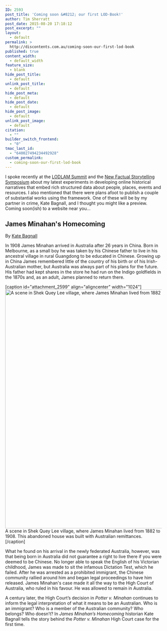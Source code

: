 ```yaml
---
ID: 2593
post_title: 'Coming soon &#8212; our first LOD-Book!'
author: Tim Sherratt
post_date: 2015-08-20 17:18:12
post_excerpt: ""
layout:
  - default
permalink: >
  http://discontents.com.au/coming-soon-our-first-lod-book
published: true
content_width:
  - default_width
feature_size:
  - blank
hide_post_title:
  - default
unlink_post_title:
  - default
hide_post_meta:
  - default
hide_post_date:
  - default
hide_post_image:
  - default
unlink_post_image:
  - default
citation:
  - ""
builder_switch_frontend:
  - "0"
tmac_last_id:
  - "640027494234492928"
custom_permalink:
  - coming-soon-our-first-lod-book
---
```

I spoke recently at the <a href="http://summit2015.lodlam.net/2015/07/10/lod-book/">LODLAM Summit</a> and the <a href="http://discontents.com.au/stories-for-machines-data-for-humans/">New Factual Storytelling Symposium</a> about my latest experiments in developing online historical narratives that embed rich structured data about people, places, events and resources. I also mentioned that there were plans afoot to publish a couple of substantial works using the framework. One of these will be by my partner in crime, Kate Bagnall, and I thought you might like a preview. Coming soon(ish) to a website near you...

<h2>James Minahan's Homecoming</h2>

By <a href="http://katebagnall.com">Kate Bagnall</a>

In 1908 James Minahan arrived in Australia after 26 years in China. Born in Melbourne, as a small boy he was taken by his Chinese father to live in his ancestral village in rural Guangdong to be educated in Chinese. Growing up in China James remembered little of the country of his birth or of his Irish-Australian mother, but Australia was always part of his plans for the future. His father had kept shares in the store he had run on the Indigo goldfields in the 1870s and, as an adult, James planned to return there.

[caption id="attachment_2599" align="aligncenter" width="1024"]<a href="http://discontents.com.au/wp-content/uploads/2015/08/Abandoned-house-in-Shiquli.jpg"><img class="size-large wp-image-2599" src="http://discontents.com.au/wp-content/uploads/2015/08/Abandoned-house-in-Shiquli-1024x768.jpg" alt="A scene in Shek Quey Lee village, where James Minahan lived  from 1882 to 1908. This abandoned house was built with Australian remittances." width="1024" height="768" /></a> A scene in Shek Quey Lee village, where James Minahan lived from 1882 to 1908. This abandoned house was built with Australian remittances.[/caption]

What he found on his arrival in the newly federated Australia, however, was that being born in Australia did not guarantee a right to live there if you were deemed to be Chinese. No longer able to speak the English of his Victorian childhood, James was made to sit the infamous Dictation Test, which he failed. After he was arrested as a prohibited immigrant, the Chinese community rallied around him and began legal proceedings to have him released. James Minahan's case made it all the way to the High Court of Australia, who ruled in his favour. He was allowed to remain in Australia.

A century later, the High Court’s decision in <i>Potter v. Minahan</i> continues to inform the legal interpretation of what it means to be an Australian. Who is an immigrant? Who is a member of the Australian community? Who belongs? Who doesn’t? In <em>James Minahan’s Homecoming</em> historian Kate Bagnall tells the story behind the <i>Potter v. Minahan</i> High Court case for the first time.

<div></div>